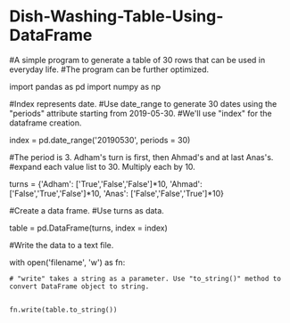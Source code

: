 # Dish-Washing-Table-Using-DataFrame

#A simple program to generate a table of 30 rows that can be used in everyday life. 
#The program can be further optimized. 

import pandas as pd
import numpy as np


#Index represents date.
#Use date_range to generate 30 dates using the "periods" attribute starting from 2019-05-30.
#We'll use "index" for the dataframe creation.


index = pd.date_range('20190530', periods = 30)

#The period is 3. Adham's turn is first, then Ahmad's and at last Anas's.
#expand each value list to 30. Multiply each by 10.


turns = {'Adham': ['True','False','False']*10, 'Ahmad': ['False','True','False']*10, 'Anas': ['False','False','True']*10}

#Create a data frame.
#Use turns as data.


table = pd.DataFrame(turns, index = index)


#Write the data to a text file.


with open('filename', 'w') as fn:

	# "write" takes a string as a parameter. Use "to_string()" method to convert DataFrame object to string.


	fn.write(table.to_string())

	
